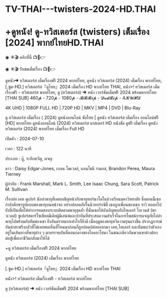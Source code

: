 # TV-THAI---twisters-2024-HD.THAI

<h1 class="heading-element" dir="auto">+ดูหนัง! ดู-ทวิสเตอร์ส (twisters) เต็มเรื่อง [2024] พากย์ไทยHD.THAI</h1>

◉ ☀🎬 คลิกที่นี่ 📺📱👉<a href='https://jisswatch.com/th/movie/718821/Twisters' style='display:none;'> พทวิสเตอร์ส Twisters เต็มเรื่อง ดพากย์ไทย HD 2024</a>

◉ ☀🎬 รับชมเต็มเรื่อง 📺📱👉<a href='https://jisswatch.com/th/movie/718821/Twisters' style='display:none;'> พทวิสเตอร์ส Twisters เต็มเรื่อง ดพากย์ไทย HD 2024</a>

ดูหนัง➜ ทวิสเตอร์ส เต็มเรื่องฟรี 2024 พากย์ไทย, ดูหนัง ทวิสเตอร์ส (2024) เต็มเรื่อง พากย์ไทย, [.ซูม-HD.] ทวิสเตอร์ส『ดูไทย』2024 เต็มเรื่อง HD พากย์ไทย THAI, หนัง>! ทวิสเตอร์ส เต็มเรื่องฟรี - ทวิสเตอร์ส พากย์ไทย, ดู (ทวิสเตอร์ส) ➜ หนัง เวอร์ชันเต็มฟรี 2024 พร้อมพากย์ไทย [THAI SUB] 460𝓹 - 720𝓹 - 1080𝓹 - 𝓑𝓡𝓡𝓲𝓹 - 𝓓𝓿𝓭𝓡𝓲𝓹 - 4𝓚𝓤𝓗𝓓

4K UHD | 1080P FULL HD | 720P HD | MKV | MP4 | DVD | Blu-Ray

ดู ทวิสเตอร์ส เต็มเรื่อง ( 2024) ดูหนังออนไลน์ ซับไทย | ดูหนัง ทวิสเตอร์ส เต็มเรื่อง ออนไลน์ฟรี [HD] พากย์ไทย ดูหนังออนไลน์ (2024) ทวิสเตอร์ส มาสเตอร์ HD หนังชัด ดูฟรี เต็มเรื่อง ดูหนัง ทวิสเตอร์ส (2024) พากย์ไทย เต็มเรื่อง Full HD



เปิดตัว : 2024-07-10



เวลา : 122 นาที



ประเภท : บู๊, ระทึกขวัญ, ผจญ



ดาว : Daisy Edgar-Jones, เกลน โพเวลล์, แอนโธนี รามอส, Brandon Perea, Maura Tierney



ผู้กำกับ : Frank Marshall, Mark L. Smith, Lee Isaac Chung, Sara Scott, Patrick M. Sullivan



เรื่องย่อ เคท คูเปอร์ นักล่าพายุที่เคยเผชิญหน้ากับพายุทอร์นาโดในช่วงเรียนมหาวิทยาลัย ซึ่งตอนนี้เธอกำลังศึกษารูปแบบของพายุบนหน้าจอ อย่างปลอดภัยในนิวยอร์กซิตี้ เธอถูกเพื่อนของเธอ จาวิ หลอกไปยังที่เปิดเพื่อให้ทำการทดสอบระบบติดตามพายุสุดล้ำ ที่นั่นเธอได้บังเอิญพบกับไทเลอร์ โอเวนส์ (พาวเวลล์) ซูเปอร์สตาร์โซเชียลมีเดียผู้มีเสน่ห์และบ้าบิ่นที่ประสบความสำเร็จในการโพสต์การผจญภัยไล่ล่าพายุไปพร้อมกับทีมของเขา ยิ่งอันตรายมากเท่าไรก็ยิ่งดี เมื่อฤดูของพายุทวีความรุนแรงขึ้น ปรากฏการณ์อันน่าสะพรึงกลัวที่ไม่เคยพบเห็นที่ไหนมาก่อนก็ถูกปลดปล่อยออกมา เคท,ไทเลอร์ และทีมพบว่าตัวเองอยู่ในเส้นทางที่พายุต่าง ๆ มาบรรจบกันที่ตอนกลางของโอคลาโฮมา ในขณะเดียวกันพวกเขาต่างต้องต่อสู้เพื่อเอาชีวิตกลับมาให้ได้



+ดู ทวิสเตอร์ส เต็มเรื่องฟรี 2024 พากย์ไทย



ดูหนัง ทวิสเตอร์ส (2024) เต็มเรื่อง พากย์ไทย



[.ซูม-HD.] ทวิสเตอร์ส『ดูไทย』2024 เต็มเรื่อง HD พากย์ไทย THAI



หนัง>! ทวิสเตอร์ส เต็มเรื่องฟรี - ทวิสเตอร์ส พากย์ไทย



ดู (ทวิสเตอร์ส) ➜ หนัง เวอร์ชันเต็มฟรี 2024 พร้อมพากย์ไทย [THAI SUB]

